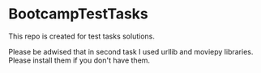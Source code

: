 # BootcampTestTasks

This repo is created for test tasks solutions. 

Please be adwised that in second task I used urllib and moviepy libraries. Please install them if you don't have them.
